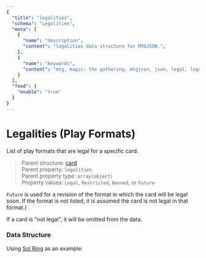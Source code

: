 ```yaml
---
{
  "title": "legalities",
  "schema": "Legalities",
  "meta": [
    {
      "name": "description",
      "content": "legalities data structure for MTGJSON.",
    },
    {
      "name": "keywords",
      "content": "mtg, magic: the gathering, mtgjson, json, legal, legalities",
    }
  ],
  "feed": {
    "enable": "true"
  }
}
---
```


# Legalities (Play Formats)

List of play formats that are legal for a specific card.

> Parent structure: [card](../card)  
> Parent property: `legalities`  
> Parent property type: `array(object)`  
> Property values: `Legal`, `Restricted`, `Banned`, or `Future`  

`Future` is used for a revision of the format in which the card will be legal soon. If the format is not listed, it is assumed the card is not legal in that format.)

If a card is "not legal", it will be omitted from the data.

### Data Structure

Using [Sol Ring](https://scryfall.com/card/c18/222/sol-ring) as an example:

<GenerateTable/>